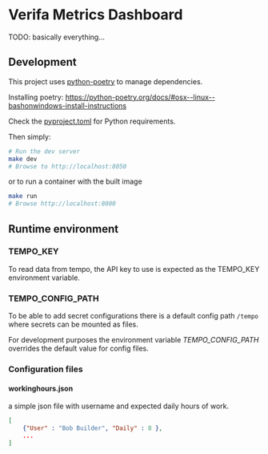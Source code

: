 # Verifa Metrics Dashboard

TODO: basically everything...

## Development

This project uses [python-poetry](https://python-poetry.org/) to manage dependencies.

Installing poetry: <https://python-poetry.org/docs/#osx--linux--bashonwindows-install-instructions>

Check the [pyproject.toml](./pyproject.toml) for Python requirements.

Then simply:

```bash
# Run the dev server
make dev
# Browse to http://localhost:8050
```

or to run a container with the built image

```bash
make run
# Browse http://localhost:8000
```

## Runtime environment

### TEMPO_KEY

To read data from tempo, the API key to use is expected as the TEMPO_KEY environment variable.

### TEMPO_CONFIG_PATH

To be able to add secret configurations there is a default config path `/tempo` where secrets can be mounted as files.

For development purposes the environment variable *TEMPO_CONFIG_PATH* overrides the default value for config files.

### Configuration files

#### workinghours.json

a simple json file with username and expected daily hours of work.
```json
[
    {"User" : "Bob Builder", "Daily" : 8 },
    ...
]
```
